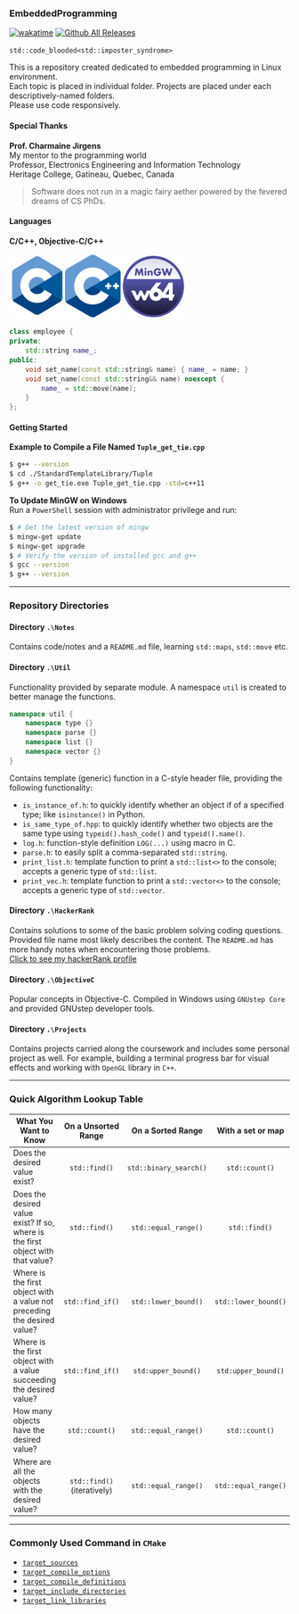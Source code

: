 ### **EmbeddedProgramming**
<!-- Link Definitions for Wakatime -->
[Wakatime Logo Link]: https://wakatime.com/badge/user/f89598ea-6723-481b-a51b-6323e54a3c5c/project/0645c716-822f-4ba1-a897-04cf5a3fbbfb.svg
[Wakatime Info Link]: https://wakatime.com/badge/user/f89598ea-6723-481b-a51b-6323e54a3c5c/project/0645c716-822f-4ba1-a897-04cf5a3fbbfb?style=flat

[![wakatime][Wakatime Logo Link]][Wakatime Info Link]
[![Github All Releases](https://img.shields.io/github/downloads/XuhuaHuang/EmbeddedProgramming/total.svg)]()

`std::code_blooded<std::imposter_syndrome>`<br>

This is a repository created dedicated to embedded programming in Linux environment. <br>
Each topic is placed in individual folder. Projects are placed under each descriptively-named folders. <br>
Please use code responsively.

#### **Special Thanks**
**Prof. Charmaine Jirgens** <br>
My mentor to the programming world <br>
Professor, Electronics Engineering and Information Technology <br>
Heritage College, Gatineau, Quebec, Canada

> Software does not run in a magic fairy aether powered by the fevered dreams of CS PhDs.

#### Languages
**C/C++, Objective-C/C++**

<img src=".logo/C_Logo.png" alt="An image for C Language" width="100"/><img src=".logo/CPlusPlus_Logo.png" alt="An image for C++" width="100"/>   <img src=".logo/Mingw_Logo.png" alt="An image for Java" width="110"/>

```C++
class employee {
private:
    std::string name_;
public:
    void set_name(const std::string& name) { name_ = name; }
    void set_name(const std::string&& name) noexcept {
        name_ = std::move(name);
    }
};
```

#### **Getting Started**
**Example to Compile a File Named `Tuple_get_tie.cpp`**

```Bash
$ g++ --version
$ cd ./StandardTemplateLibrary/Tuple
$ g++ -o get_tie.exe Tuple_get_tie.cpp -std=c++11
```

**To Update MinGW on Windows**  
Run a `PowerShell` session with administrator privilege and run:

```Bash
$ # Get the latest version of mingw
$ mingw-get update
$ mingw-get upgrade
$ # Verify the version of installed gcc and g++
$ gcc --version
$ g++ --version
```

---

### **Repository Directories**

#### Directory `.\Notes`
Contains code/notes and a `README.md` file, learning `std::maps`, `std::move` etc.

#### Directory `.\Util`
Functionality provided by separate module. A namespace `util` is created to better manage the functions.
```C++
namespace util {
    namespace type {}
    namespace parse {}
    namespace list {}
    namespace vector {}
}
```
Contains template (generic) function in a C-style header file, providing the following functionality:
* `is_instance_of.h`: to quickly identify whether an object if of a specified type; like `isinstance()` in Python.
* `is_same_type_of.hpp`: to quickly identify whether two objects are the same type using `typeid().hash_code()` and `typeid().name()`.
* `log.h`: function-style definition `LOG(...)` using macro in C.
* `parse.h`: to easily split a comma-separated `std::string`.
* `print_list.h`: template function to print a `std::list<>` to the console; accepts a generic type of `std::list`.
* `print_vec.h`: template function to print a `std::vector<>` to the console; accepts a generic type of `std::vector`.

#### Directory `.\HackerRank`
Contains solutions to some of the basic problem solving coding questions. Provided file name most likely describes the content.
The `README.md` has more handy notes when encountering those problems.  
[Click to see my hackerRank profile](https://www.hackerrank.com/XuhuaHuang?hr_r=1)

#### Directory `.\ObjectiveC`
Popular concepts in Objective-C.
Compiled in Windows using `GNUstep Core` and provided GNUstep developer tools.

#### Directory `.\Projects`
Contains projects carried along the coursework and includes some personal project as well.
For example, building a terminal progress bar for visual effects and working with `OpenGL` library in `C++`.

---

### **Quick Algorithm Lookup Table**

| What You Want to Know                                                           |     On a Unsorted Range     |    On a Sorted Range   |   With a set or map  |      With a multiset or multimap      |
|---------------------------------------------------------------------------------|:---------------------------:|:----------------------:|:--------------------:|:-------------------------------------:|
| Does the desired value exist?                                                   |        `std::find()`        | `std::binary_search()` |    `std::count()`    |             `std::find()`             |
| Does the desired value exist? If so, where is the first object with that value? |        `std::find()`        |  `std::equal_range()`  |     `std::find()`    | `std::find()` or `std::lower_bound()` |
| Where is the first object with a value not preceding the desired value?         |       `std::find_if()`      |  `std::lower_bound()`  | `std::lower_bound()` |          `std::lower_bound()`         |
| Where is the first object with a value succeeding the desired value?            |       `std::find_if()`      |   `std:upper_bound()`  |  `std:upper_bound()` |          `std:upper_bound()`          |
| How many objects have the desired value?                                        |        `std::count()`       |  `std::equal_range()`  |    `std::count()`    |             `std::count()`            |
| Where are all the objects with the desired value?                               | `std::find()` (iteratively) |  `std::equal_range()`  | `std::equal_range()` |          `std::equal_range()`         |

---

### **Commonly Used Command in `CMake`**
* [`target_sources`](https://cmake.org/cmake/help/latest/command/target_sources.html)
* [`target_compile_options`](https://cmake.org/cmake/help/latest/command/target_compile_options.html)
* [`target_compile_definitions`](https://cmake.org/cmake/help/latest/command/target_compile_definitions.html)
* [`target_include_directories`](https://cmake.org/cmake/help/latest/command/target_include_directories.html)
* [`target_link_libraries`](https://cmake.org/cmake/help/latest/command/target_link_libraries.html)
